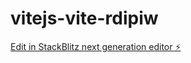 # vitejs-vite-rdipiw

[Edit in StackBlitz next generation editor ⚡️](https://stackblitz.com/~/github.com/ThomasRodia/vitejs-vite-rdipiw)